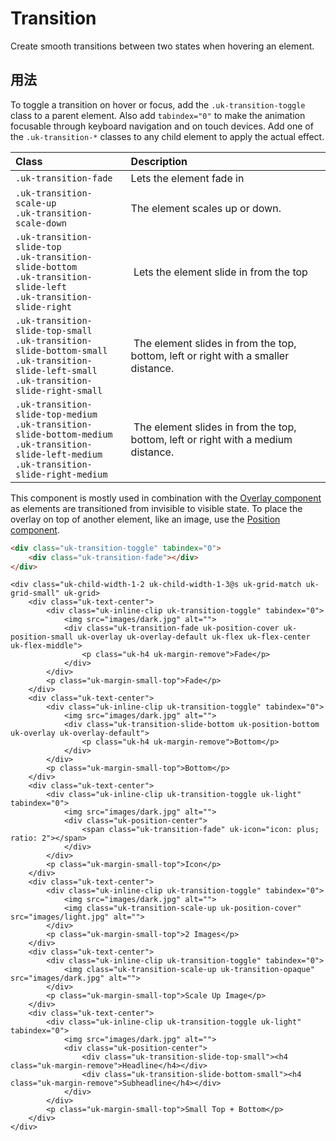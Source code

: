 # Transition

<p class="uk-text-lead">Create smooth transitions between two states when hovering an element.</p>

## 用法

To toggle a transition on hover or focus, add the `.uk-transition-toggle` class to a parent element. Also add `tabindex="0"` to make the animation focusable through keyboard navigation and on touch devices. Add one of the `.uk-transition-*` classes to any child element to apply the actual effect.

| Class                 | Description              |
|:----------------------|:-------------------------|
| `.uk-transition-fade` | Lets the element fade in |
| `.uk-transition-scale-up`<br> `.uk-transition-scale-down` | The element scales up or down. |
| `.uk-transition-slide-top`<br> `.uk-transition-slide-bottom`<br> `.uk-transition-slide-left`<br> `.uk-transition-slide-right` | Lets the element slide in from the top |
| `.uk-transition-slide-top-small`<br> `.uk-transition-slide-bottom-small`<br>  `.uk-transition-slide-left-small`<br> `.uk-transition-slide-right-small` | The element slides in from the top, bottom, left or right with a smaller distance. |
| `.uk-transition-slide-top-medium`<br> `.uk-transition-slide-bottom-medium`<br>  `.uk-transition-slide-left-medium`<br> `.uk-transition-slide-right-medium`   | The element slides in from the top, bottom, left or right with a medium distance. |

This component is mostly used in combination with the [Overlay component](overlay.md) as elements are transitioned from invisible to visible state. To place the overlay on top of another element, like an image, use the [Position component](position.md).

```html
<div class="uk-transition-toggle" tabindex="0">
    <div class="uk-transition-fade"></div>
</div>
```

```example
<div class="uk-child-width-1-2 uk-child-width-1-3@s uk-grid-match uk-grid-small" uk-grid>
    <div class="uk-text-center">
        <div class="uk-inline-clip uk-transition-toggle" tabindex="0">
            <img src="images/dark.jpg" alt="">
            <div class="uk-transition-fade uk-position-cover uk-position-small uk-overlay uk-overlay-default uk-flex uk-flex-center uk-flex-middle">
                <p class="uk-h4 uk-margin-remove">Fade</p>
            </div>
        </div>
        <p class="uk-margin-small-top">Fade</p>
    </div>
    <div class="uk-text-center">
        <div class="uk-inline-clip uk-transition-toggle" tabindex="0">
            <img src="images/dark.jpg" alt="">
            <div class="uk-transition-slide-bottom uk-position-bottom uk-overlay uk-overlay-default">
                <p class="uk-h4 uk-margin-remove">Bottom</p>
            </div>
        </div>
        <p class="uk-margin-small-top">Bottom</p>
    </div>
    <div class="uk-text-center">
        <div class="uk-inline-clip uk-transition-toggle uk-light" tabindex="0">
            <img src="images/dark.jpg" alt="">
            <div class="uk-position-center">
                <span class="uk-transition-fade" uk-icon="icon: plus; ratio: 2"></span>
            </div>
        </div>
        <p class="uk-margin-small-top">Icon</p>
    </div>
    <div class="uk-text-center">
        <div class="uk-inline-clip uk-transition-toggle" tabindex="0">
            <img src="images/dark.jpg" alt="">
            <img class="uk-transition-scale-up uk-position-cover" src="images/light.jpg" alt="">
        </div>
        <p class="uk-margin-small-top">2 Images</p>
    </div>
    <div class="uk-text-center">
        <div class="uk-inline-clip uk-transition-toggle" tabindex="0">
            <img class="uk-transition-scale-up uk-transition-opaque" src="images/dark.jpg" alt="">
        </div>
        <p class="uk-margin-small-top">Scale Up Image</p>
    </div>
    <div class="uk-text-center">
        <div class="uk-inline-clip uk-transition-toggle uk-light" tabindex="0">
            <img src="images/dark.jpg" alt="">
            <div class="uk-position-center">
                <div class="uk-transition-slide-top-small"><h4 class="uk-margin-remove">Headline</h4></div>
                <div class="uk-transition-slide-bottom-small"><h4 class="uk-margin-remove">Subheadline</h4></div>
            </div>
        </div>
        <p class="uk-margin-small-top">Small Top + Bottom</p>
    </div>
</div>
```
